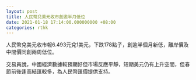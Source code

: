 ```yaml
---
layout: post
title: 人民幣兌美元收市創逾半月低位
date: 2021-01-18 17:14:00.000000000 +08:00
categories: rthk
---
```


人民幣兌美元收市報6.493元兌1美元，下跌178點子，創逾半個月新低，離岸價及中間價同創兩周低位。

交易員說，中國經濟數據較預期好但市場反應平靜，短期美元仍有上升空間，但春節前後逢高結匯較多，為人民幣匯價提供支持。
